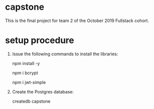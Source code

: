 # capstone
This is the final project for team 2 of the October 2019 Fullstack cohort.

# setup procedure
1. Issue the following commands to install the libraries:
    
    npm install -y
    
    npm i bcrypt
    
    npm i jwt-simple
    
 2. Create the Postgres database:
    
    createdb capstone
